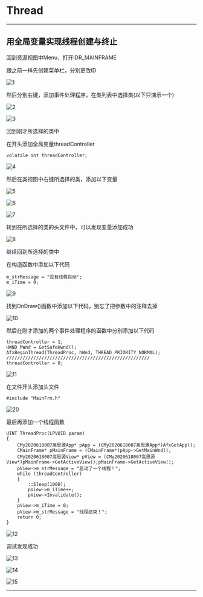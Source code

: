 # Thread
---
##  用全局变量实现线程创建与终止
回到资源视图中Menu，打开IDR_MAINFRAME

跟之前一样先创建菜单栏，分别更改ID

![1](image/1.jpg)

然后分别右键，添加事件处理程序，在类列表中选择类(以下只演示一个)

![2](image/2.jpg)

![3](image/3.jpg)

回到刚才所选择的类中

在开头添加全局变量threadController

    volatile int threadController;

![4](image/4.jpg)

然后在类视图中右键所选择的类，添加以下变量

![5](image/5.jpg)

![6](image/6.jpg)

![7](image/7.jpg)

转到在所选择的类的头文件中，可以发现变量添加成功

![8](image/8.jpg)

继续回到所选择的类中

在构造函数中添加以下代码

    m_strMessage = "没有线程启动";
	m_iTime = 0;

![9](image/9.jpg)

找到OnDraw()函数中添加以下代码，别忘了把参数中的注释去掉

![10](image/10.jpg)

然后在刚才添加的两个事件处理程序的函数中分别添加以下代码

    threadController = 1;
	HWND hWnd = GetSafeHwnd();
	AfxBeginThread(ThreadProc, hWnd, THREAD_PRIORITY_NORMAL);
    /////////////////////////////////////////////////////
    threadController = 0;

![11](image/11.jpg)

在文件开头添加头文件

    #include "MainFrm.h"

![20](image/20.jpg)

最后再添加一个线程函数

    UINT ThreadProc(LPVOID param)
    {
        CMy2020618007高思源App* pApp = (CMy2020618007高思源App*)AfxGetApp();
	    CMainFrame* pMainFrame = (CMainFrame*)pApp->GetMainWnd();
	    CMy2020618007高思源View* pView = (CMy2020618007高思源View*)pMainFrame->GetActiveView();pMainFrame->GetActiveView();
        pView->m_strMessage = "启动了一个线程！";
        while (threadController)
        {	
            ::Sleep(1000);
            pView->m_iTime++;
            pView->Invalidate();
        }
        pView->m_iTime = 0;
        pView->m_strMessage = "线程结束！";
        return 0;
    }

![12](image/12.jpg)

调试发现成功

![13](image/13.jpg)

![14](image/14.jpg)

![15](image/15.jpg)

---



